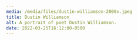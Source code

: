 ```yaml
---
media: /media/files/dustin-williamson-2000x.jpeg
title: Dustin Williamson
alt: A portrait of poet Dustin Williamson.
date: 2022-03-25T16:12:00-0500
---
```

